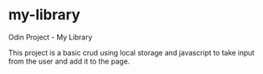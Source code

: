 # my-library
Odin Project - My Library

This project is a basic crud using local storage and javascript to take input from the user and add it to the page. 
